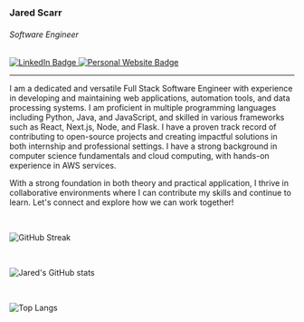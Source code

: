 ### Jared Scarr
###### Software Engineer

<div id="badges">
  <a href="https://www.linkedin.com/in/jaredscarr">
    <img src="https://img.shields.io/badge/LinkedIn-blue?style=plastic&logo=linkedin&logoColor=white" alt="LinkedIn Badge"/>
  </a>
  <a href="https://www.jaredscarr.com">
    <img src="https://img.shields.io/badge/jaredscarr.com-B695C0?style=plastic" alt="Personal Website Badge"/>
  </a>
</div>

---

I am a dedicated and versatile Full Stack Software Engineer with experience in developing and maintaining web applications, automation tools, and data processing systems. I am proficient in multiple programming languages including Python, Java, and JavaScript, and skilled in various frameworks such as React, Next.js, Node, and Flask. I have a proven track record of contributing to open-source projects and creating impactful solutions in both internship and professional settings. I have a strong background in computer science fundamentals and cloud computing, with hands-on experience in AWS services.

With a strong foundation in both theory and practical application, I thrive in collaborative environments where I can contribute my skills and continue to learn. Let's connect and explore how we can work together!

<br />

![GitHub Streak](http://github-readme-streak-stats.herokuapp.com?user=jaredscarr&border_radius=15&date_format=j%20M%5B%20Y%5D&theme=transparent)

<br />

![Jared's GitHub stats](https://github-readme-stats.vercel.app/api?username=jaredscarr&show_icons=true&count_private=true&rank_icon=github&theme=transparent)

<br />

![Top Langs](https://github-readme-stats.vercel.app/api/top-langs/?username=jaredscarr&layout=compact&langs_count=10&hide_progress=true&theme=transparent)
